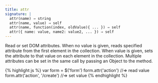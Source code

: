 ```yaml
---
title: attr
signature: |
  attr(name) ⇒ string
  attr(name, value) ⇒ self
  attr(name, function(index, oldValue){ ... }) ⇒ self
  attr({ name: value, name2: value2, ... }) ⇒ self
---
```


Read or set DOM attributes. When no value is given, reads specified attribute
from the first element in the collection. When value is given, sets the
attribute to that value on each element in the collection. Multiple attributes
can be set in the same call by passing an Object to the method.

{% highlight js %}
var form = $('form')
form.attr('action')             //=> read value
form.attr('action', '/create')  //=> set value
{% endhighlight %}
